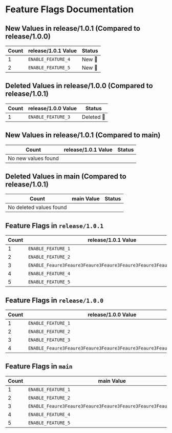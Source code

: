 # Feature Flags Documentation

## New Values in release/1.0.1 (Compared to release/1.0.0)
| Count | release/1.0.1 Value | Status |
|-------|------------------------|--------|
| 1 | `ENABLE_FEATURE_4` | New 🔵 |
| 2 | `ENABLE_FEATURE_5` | New 🔵 |

## Deleted Values in release/1.0.0 (Compared to release/1.0.1)
| Count | release/1.0.0 Value | Status |
|-------|------------------------|--------|
| 1 | `ENABLE_FEATURE_3` | Deleted 🔴 |

## New Values in release/1.0.1 (Compared to main)
| Count | release/1.0.1 Value | Status |
|-------|------------------------|--------|
| No new values found |

## Deleted Values in main (Compared to release/1.0.1)
| Count | main Value | Status |
|-------|------------------------|--------|
| No deleted values found |

## Feature Flags in `release/1.0.1`
| Count | release/1.0.1 Value |
|-------|---------------------|
| 1 | `ENABLE_FEATURE_1` |
| 2 | `ENABLE_FEATURE_2` |
| 3 | `ENABLE_Feaure3Feaure3Feaure3Feaure3Feaure3Feaure3Feaure3Feaure_3` |
| 4 | `ENABLE_FEATURE_4` |
| 5 | `ENABLE_FEATURE_5` |

## Feature Flags in `release/1.0.0`
| Count | release/1.0.0 Value |
|-------|---------------------|
| 1 | `ENABLE_FEATURE_1` |
| 2 | `ENABLE_FEATURE_2` |
| 3 | `ENABLE_FEATURE_3` |
| 4 | `ENABLE_Feaure3Feaure3Feaure3Feaure3Feaure3Feaure3Feaure3Feaure_3` |

## Feature Flags in `main`
| Count | main Value |
|-------|---------------------|
| 1 | `ENABLE_FEATURE_1` |
| 2 | `ENABLE_FEATURE_2` |
| 3 | `ENABLE_Feaure3Feaure3Feaure3Feaure3Feaure3Feaure3Feaure3Feaure_3` |
| 4 | `ENABLE_FEATURE_4` |
| 5 | `ENABLE_FEATURE_5` |


